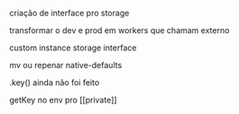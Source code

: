 
criação de interface pro storage

transformar o dev e prod em workers que chamam externo

custom instance storage interface

mv ou repenar native-defaults

.key() ainda não foi feito

getKey no env pro [[private]]